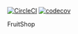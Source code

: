 [![CircleCI](https://circleci.com/gh/nikolacvetkovic/fruitshop.svg?style=svg)](https://circleci.com/gh/nikolacvetkovic/fruitshop) 
[![codecov](https://codecov.io/gh/nikolacvetkovic/fruitshop/branch/master/graph/badge.svg)](https://codecov.io/gh/nikolacvetkovic/fruitshop)


FruitShop
